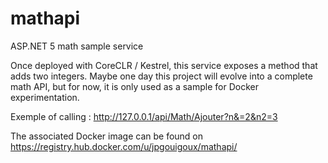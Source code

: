 # mathapi
ASP.NET 5 math sample service

Once deployed with CoreCLR / Kestrel, this service exposes a method that adds two integers. Maybe one day this project will evolve into a complete math API, but for now, it is only used as a sample for Docker experimentation.

Exemple of calling : http://127.0.0.1/api/Math/Ajouter?n&=2&n2=3

The associated Docker image can be found on https://registry.hub.docker.com/u/jpgouigoux/mathapi/